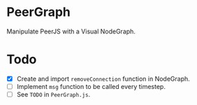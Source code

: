 # PeerGraph

Manipulate PeerJS with a Visual NodeGraph.

# Todo

- [x] Create and import `removeConnection` function in NodeGraph.
- [ ] Implement `msg` function to be called every timestep.
- [ ] See `TODO` in `PeerGraph.js`.
